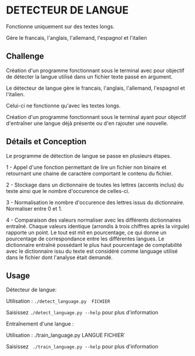 # DETECTEUR DE LANGUE

Fonctionne uniquement sur des textes longs.

Gère le francais, l'anglais, l'allemand, l'espagnol et l'italien

## Challenge

Création d'un programme fonctionnant sous le terminal avec pour objectif de détecter la langue utilisé dans un fichier texte passé en argument.

Le détecteur de langue gère le francais, l'anglais, l'allemand, l'espagnol et l'italien.

Celui-ci ne fonctionne qu'avec les textes longs.

Création d'un programme fonctionnant sous le terminal ayant pour objectif d'entraîner une langue déjà présente ou d'en rajouter une nouvelle.


## Détails et Conception


Le programme de détection de langue se passe en plusieurs étapes.

1 - Appel d'une fonction permettant de lire un fichier non binaire et retournant une chaine de caractère comportant le contenu du fichier.

2 - Stockage dans un dictionnaire de toutes les lettres (accents inclus) du texte ainsi que le nombre d'occurence de celles-ci.

3 - Normalisation le nombre d'occurence des lettres issus du dictionnaire. Normaliser entre 0 et 1.

4 - Comparaison des valeurs normaliser avec les différents dictionnaires entraîné. Chaque valeurs identique (arrondis à trois chiffres après la virgule) rapporte un point.
Le tout est mit en pourcentage, ce qui donne un pourcentage de correspondance entre 
les différentes langues.
Le dictionnaire entraîné possédant le plus haut pourcentage de comptabilité avec 
le dictionnaire issu du texte est considéré comme language utilisé dans le fichier
dont l'analyse était demandé.

## Usage

Détecteur de langue:


Utilisation : `./detect_language.py  FICHIER`

Saisissez `./detect_language.py --help` pour plus d'information



Entraînement d'une langue :


Utilisation :  ./train_language.py LANGUE  FICHIER`

Saisissez ` ./train_language.py --help` pour plus d'information
